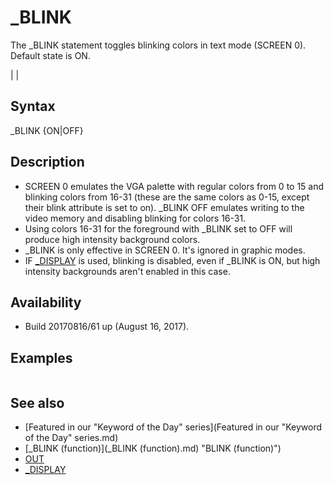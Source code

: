# _BLINK

The _BLINK statement toggles blinking colors in text mode (SCREEN 0). Default state is ON.

  

|  |

## Syntax

_BLINK {ON|OFF}
  

## Description

* SCREEN 0 emulates the VGA palette with regular colors from 0 to 15 and blinking colors from 16-31 (these are the same colors as 0-15, except their blink attribute is set to on). _BLINK OFF emulates writing to the video memory and disabling blinking for colors 16-31.
* Using colors 16-31 for the foreground with _BLINK set to OFF will produce high intensity background colors.
* _BLINK is only effective in SCREEN 0. It's ignored in graphic modes.
* IF [_DISPLAY](_DISPLAY.md) is used, blinking is disabled, even if _BLINK is ON, but high intensity backgrounds aren't enabled in this case.

  

## Availability

* Build 20170816/61 up (August 16, 2017).

  

## Examples

``` [COLOR](COLOR.md) 16, 7 [PRINT](PRINT.md) "This is printed in black over gray background. Black letters are blinking." [PRINT](PRINT.md) "Hit a key..." [SLEEP](SLEEP.md) _BLINK [OFF](OFF.md) [PRINT](PRINT.md) "Now the same text is printed in black over bright white, because blinking was disabled."  
```

  

## See also

* [Featured in our "Keyword of the Day" series](Featured in our "Keyword of the Day" series.md)
* [_BLINK (function)](_BLINK (function).md) "BLINK (function)")
* [OUT](OUT.md)
* [_DISPLAY](_DISPLAY.md)

  
